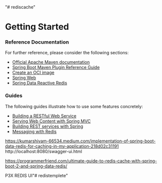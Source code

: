 "# rediscache" 

# Getting Started

### Reference Documentation
For further reference, please consider the following sections:

* [Official Apache Maven documentation](https://maven.apache.org/guides/index.html)
* [Spring Boot Maven Plugin Reference Guide](https://docs.spring.io/spring-boot/docs/2.4.2/maven-plugin/reference/html/)
* [Create an OCI image](https://docs.spring.io/spring-boot/docs/2.4.2/maven-plugin/reference/html/#build-image)
* [Spring Web](https://docs.spring.io/spring-boot/docs/2.4.2/reference/htmlsingle/#boot-features-developing-web-applications)
* [Spring Data Reactive Redis](https://docs.spring.io/spring-boot/docs/2.4.2/reference/htmlsingle/#boot-features-redis)

### Guides
The following guides illustrate how to use some features concretely:

* [Building a RESTful Web Service](https://spring.io/guides/gs/rest-service/)
* [Serving Web Content with Spring MVC](https://spring.io/guides/gs/serving-web-content/)
* [Building REST services with Spring](https://spring.io/guides/tutorials/bookmarks/)
* [Messaging with Redis](https://spring.io/guides/gs/messaging-redis/)

https://kumarshivam-66534.medium.com/implementation-of-spring-boot-data-redis-for-caching-in-my-application-218d02c31191
http://localhost:8080/swagger-ui.html

https://programmerfriend.com/ultimate-guide-to-redis-cache-with-spring-boot-2-and-spring-data-redis/

P3X REDIS UI"# redistemplete" 
